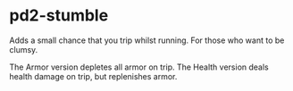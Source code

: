 # pd2-stumble
Adds a small chance that you trip whilst running.
For those who want to be clumsy.

The Armor version depletes all armor on trip.
The Health version deals health damage on trip, but replenishes armor.
